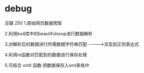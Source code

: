 # debug
豆瓣 250
1.原始网页数据爬取

2.利用bs4库中的beautifulsoup进行数据解析

3.对解析后的数据进行所需数据字符串匹配  ----->涉及到正则表达式

4.利用re函数对匹配到的数据进行保存处理  

5.可结合 xmlt 函数 把数据保存入xml表格中 
